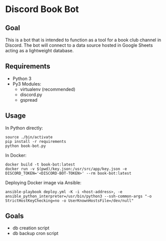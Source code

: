 # Discord Book Bot

## Goal

This is a bot that is intended to function as a tool for a book club channel in Discord. The bot will connect to a data source hosted in Google Sheets acting as a lightweight database. 

## Requirements

- Python 3
- Py3 Modules:
	- virtualenv (recommended)
	- discord.py
	- gspread

## Usage

In Python directly:
```
source ./bin/activate
pip install -r requirements
python book-bot.py
```

In Docker:
```
docker build -t book-bot:latest
docker run -v $(pwd)/key.json:/usr/src/app/key.json -e DISCORD_TOKEN='<DISCORD-BOT-TOKEN>' --rm book-bot:latest
```

Deploying Docker image via Ansible:
```
ansible-playbook deploy.yml -K -i <host-address>, -e ansible_python_interpreter=/usr/bin/python3 --ssh-common-args "-o StrictHostKeyChecking=no -o UserKnownHostsFile=/dev/null"
```

## Goals

- db creation script
- db backup cron script
